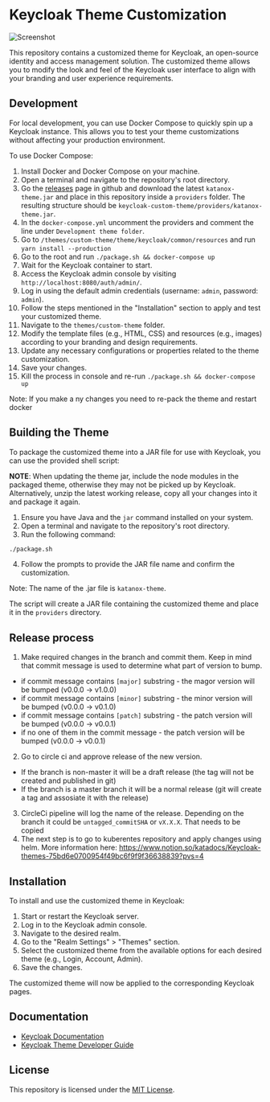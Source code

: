 # Keycloak Theme Customization

![Screenshot](docs/screenshot-1.png)

This repository contains a customized theme for Keycloak, an open-source identity and access management solution. The customized theme allows you to modify the look and feel of the Keycloak user interface to align with your branding and user experience requirements.

## Development

For local development, you can use Docker Compose to quickly spin up a Keycloak instance. This allows you to test your theme customizations without affecting your production environment.

To use Docker Compose:

1. Install Docker and Docker Compose on your machine.
2. Open a terminal and navigate to the repository's root directory.
3. Go the [releases](https://github.com/katanox/keycloak-custom-theme/releases) page in github and download the latest `katanox-theme.jar` and place in this repository inside a `providers` folder. The resulting structure should be `keycloak-custom-theme/providers/katanox-theme.jar`.
4. In the `docker-compose.yml` uncomment the providers and comment the line under `Development theme folder`.
5. Go to `/themes/custom-theme/theme/keycloak/common/resources` and run `yarn install --production`
6. Go to the root and run `./package.sh && docker-compose up`
7. Wait for the Keycloak container to start.
8. Access the Keycloak admin console by visiting `http://localhost:8080/auth/admin/`.
9. Log in using the default admin credentials (username: `admin`, password: `admin`).
10. Follow the steps mentioned in the "Installation" section to apply and test your customized theme.
11. Navigate to the `themes/custom-theme` folder.
12. Modify the template files (e.g., HTML, CSS) and resources (e.g., images) according to your branding and design requirements.
13. Update any necessary configurations or properties related to the theme customization.
14. Save your changes.
15. Kill the process in console and re-run `./package.sh && docker-compose up`

Note: If you make a ny changes you need to re-pack the theme and restart docker

## Building the Theme

To package the customized theme into a JAR file for use with Keycloak, you can use the provided shell script:

**NOTE**: When updating the theme jar, include the node modules in the packaged theme, otherwise they may not be picked up by Keycloak.
Alternatively, unzip the latest working release, copy all your changes into it and package it again.

1. Ensure you have Java and the `jar` command installed on your system.
2. Open a terminal and navigate to the repository's root directory.
3. Run the following command:

```sh
./package.sh
```

4. Follow the prompts to provide the JAR file name and confirm the customization.

Note: The name of the .jar file is `katanox-theme`.

The script will create a JAR file containing the customized theme and place it in the `providers` directory.

## Release process
1. Make required changes in the branch and commit them. Keep in mind that commit message is used to determine what part of version to bump.
- if commit message contains `[major]` substring - the magor version will be bumped (v0.0.0 -> v1.0.0)
- if commit message contains `[minor]` substring - the minor version will be bumped (v0.0.0 -> v0.1.0)
- if commit message contains `[patch]` substring - the patch version will be bumped (v0.0.0 -> v0.0.1)
- if no one of them in the commit message - the patch version will be bumped (v0.0.0 -> v0.0.1)

2. Go to circle ci and approve release of the new version.
- If the branch is non-master it will be a draft release (the tag will not be created and published in git)
- If the branch is a master branch it will be a normal release (git will create a tag and assosiate it with the release)

3. CircleCi pipeline will log the name of the release. Depending on the branch it could be `untagged_commitSHA` or `vX.X.X`. That needs to be copied
4. The next step is to go to kuberentes repository and apply changes using helm. More information here: https://www.notion.so/katadocs/Keycloak-themes-75bd6e0700954f49bc6f9f9f36638839?pvs=4

## Installation

To install and use the customized theme in Keycloak:

1. Start or restart the Keycloak server.
2. Log in to the Keycloak admin console.
3. Navigate to the desired realm.
4. Go to the "Realm Settings" > "Themes" section.
5. Select the customized theme from the available options for each desired theme (e.g., Login, Account, Admin).
6. Save the changes.

The customized theme will now be applied to the corresponding Keycloak pages.

## Documentation

- [Keycloak Documentation](https://www.keycloak.org/documentation)
- [Keycloak Theme Developer Guide](https://www.keycloak.org/docs/latest/server_development/#_themes)

## License

This repository is licensed under the [MIT License](LICENSE).
